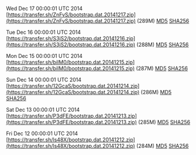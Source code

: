 Wed Dec 17 00:00:01 UTC 2014 [https://transfer.sh/ZnFvS/bootstrap.dat.20141217.zip](https://transfer.sh/ZnFvS/bootstrap.dat.20141217.zip) (289M) [MD5](https://transfer.sh/PE6uu/md5.txt) [SHA256](https://transfer.sh/X1Grl/sha256.txt)

Tue Dec 16 00:00:01 UTC 2014 [https://transfer.sh/S3jS2/bootstrap.dat.20141216.zip](https://transfer.sh/S3jS2/bootstrap.dat.20141216.zip) (288M) [MD5](https://transfer.sh/1ahcbl/md5.txt) [SHA256](https://transfer.sh/mOZp1/sha256.txt)

Mon Dec 15 00:00:01 UTC 2014 [https://transfer.sh/biIM0/bootstrap.dat.20141215.zip](https://transfer.sh/biIM0/bootstrap.dat.20141215.zip) (287M) [MD5](https://transfer.sh/BBlk4/md5.txt) [SHA256](https://transfer.sh/15oyZV/sha256.txt)

Sun Dec 14 00:00:01 UTC 2014 [https://transfer.sh/12GcaS/bootstrap.dat.20141214.zip](https://transfer.sh/12GcaS/bootstrap.dat.20141214.zip) (286M) [MD5](https://transfer.sh/1afD3V/md5.txt) [SHA256](https://transfer.sh/p7417/sha256.txt)

Sat Dec 13 00:00:01 UTC 2014 [https://transfer.sh/P3dFE/bootstrap.dat.20141213.zip](https://transfer.sh/P3dFE/bootstrap.dat.20141213.zip) (285M) [MD5](https://transfer.sh/EsZsp/md5.txt) [SHA256](https://transfer.sh/bv8vh/sha256.txt)

Fri Dec 12 00:00:01 UTC 2014 [https://transfer.sh/ls48X/bootstrap.dat.20141212.zip](https://transfer.sh/ls48X/bootstrap.dat.20141212.zip) (284M) [MD5](https://transfer.sh/dveGA/md5.txt) [SHA256](https://transfer.sh/11Qhn3/sha256.txt)
